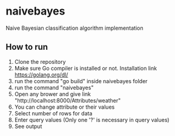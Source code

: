 # naivebayes
Naive Bayesian classification algorithm implementation

## How to run
1. Clone the repository
2. Make sure Go compiler is installed or not. Installation link https://golang.org/dl/
3. run the command "go build" inside naivebayes folder
4. run the command "naivebayes"
5. Open any brower and give link "http://localhost:8000/Attributes/weather"
6. You can change attribute or their values
7. Select number of rows for data
8. Enter query values (Only one '?' is necessary in query values)
9. See output
